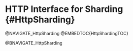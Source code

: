 HTTP Interface for Sharding {#HttpSharding}
===========================================

@NAVIGATE_HttpSharding
@EMBEDTOC{HttpShardingTOC}

@BNAVIGATE_HttpSharding
